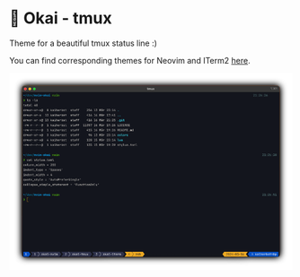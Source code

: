 # 🍊 Okai - tmux

Theme for a beautiful tmux status line :)

You can find corresponding themes for Neovim and ITerm2 [here](https://github.com/okaihe/okai).

![Screenshot](./doc/image.png)
